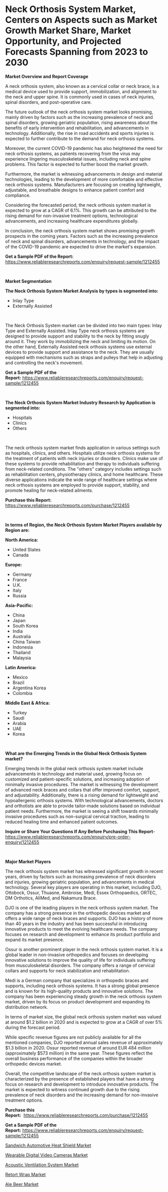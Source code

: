 <p><h1>Neck Orthosis System Market, Centers on Aspects such as Market Growth Market Share, Market Opportunity, and Projected Forecasts Spanning from 2023 to 2030</h1></p><p><strong>Market Overview and Report Coverage</strong></p>
<p><p>A neck orthosis system, also known as a cervical collar or neck brace, is a medical device used to provide support, immobilization, and alignment to the neck and upper spine. It is commonly used in cases of neck injuries, spinal disorders, and post-operative care.</p><p>The future outlook of the neck orthosis system market looks promising, mainly driven by factors such as the increasing prevalence of neck and spinal disorders, growing geriatric population, rising awareness about the benefits of early intervention and rehabilitation, and advancements in technology. Additionally, the rise in road accidents and sports injuries is expected to further contribute to the demand for neck orthosis systems.</p><p>Moreover, the current COVID-19 pandemic has also heightened the need for neck orthosis systems, as patients recovering from the virus may experience lingering musculoskeletal issues, including neck and spine problems. This factor is expected to further boost the market growth.</p><p>Furthermore, the market is witnessing advancements in design and material technologies, leading to the development of more comfortable and effective neck orthosis systems. Manufacturers are focusing on creating lightweight, adjustable, and breathable designs to enhance patient comfort and compliance.</p><p>Considering the forecasted period, the neck orthosis system market is expected to grow at a CAGR of 6.1%. This growth can be attributed to the rising demand for non-invasive treatment options, technological advancements, and increasing healthcare expenditures globally.</p><p>In conclusion, the neck orthosis system market shows promising growth prospects in the coming years. Factors such as the increasing prevalence of neck and spinal disorders, advancements in technology, and the impact of the COVID-19 pandemic are expected to drive the market's expansion.</p></p>
<p><strong>Get a Sample PDF of the Report:</strong> <a href="https://www.reliableresearchreports.com/enquiry/request-sample/1212455">https://www.reliableresearchreports.com/enquiry/request-sample/1212455</a></p>
<p>&nbsp;</p>
<p><strong>Market Segmentation</strong></p>
<p><strong>The Neck Orthosis System Market Analysis by types is segmented into:</strong></p>
<p><ul><li>Inlay Type</li><li>Externally Assisted</li></ul></p>
<p>&nbsp;</p>
<p><p>The Neck Orthosis System market can be divided into two main types: Inlay Type and Externally Assisted. Inlay Type neck orthosis systems are designed to provide support and stability to the neck by fitting snugly around it. They work by immobilizing the neck and limiting its motion. On the other hand, Externally Assisted neck orthosis systems use external devices to provide support and assistance to the neck. They are usually equipped with mechanisms such as straps and pulleys that help in adjusting and controlling the neck's movement.</p></p>
<p><strong>Get a Sample PDF of the Report:</strong>&nbsp;<a href="https://www.reliableresearchreports.com/enquiry/request-sample/1212455">https://www.reliableresearchreports.com/enquiry/request-sample/1212455</a></p>
<p>&nbsp;</p>
<p><strong>The Neck Orthosis System Market Industry Research by Application is segmented into:</strong></p>
<p><ul><li>Hospitals</li><li>Clinics</li><li>Others</li></ul></p>
<p>&nbsp;</p>
<p><p>The neck orthosis system market finds application in various settings such as hospitals, clinics, and others. Hospitals utilize neck orthosis systems for the treatment of patients with neck injuries or disorders. Clinics make use of these systems to provide rehabilitation and therapy to individuals suffering from neck-related conditions. The "others" category includes settings such as rehabilitation centers, physiotherapy clinics, and home healthcare. These diverse applications indicate the wide range of healthcare settings where neck orthosis systems are employed to provide support, stability, and promote healing for neck-related ailments.</p></p>
<p><strong>Purchase this Report:</strong>&nbsp; <a href="https://www.reliableresearchreports.com/purchase/1212455">https://www.reliableresearchreports.com/purchase/1212455</a></p>
<p>&nbsp;</p>
<p><strong>In terms of Region, the Neck Orthosis System Market Players available by Region are:</strong></p>
<p>
    <p> <strong> North America: </strong>
        <ul>
            <li>United States</li>
            <li>Canada</li>
        </ul>
        </p> 
    <p> <strong> Europe: </strong>
        <ul>
            <li>Germany</li>
            <li>France</li>
            <li>U.K.</li>
            <li>Italy</li>
            <li>Russia</li>
        </ul>
        </p> 
    <p> <strong> Asia-Pacific: </strong>
        <ul>
            <li>China</li>
            <li>Japan</li>
            <li>South Korea</li>
            <li>India</li>
            <li>Australia</li>
            <li>China Taiwan</li>
            <li>Indonesia</li>
            <li>Thailand</li>
            <li>Malaysia</li>
        </ul>
        </p> 
    <p> <strong> Latin America: </strong>
        <ul>
            <li>Mexico</li>
            <li>Brazil</li>
            <li>Argentina Korea</li>
            <li>Colombia</li>
        </ul>
        </p> 
    <p> <strong> Middle East & Africa: </strong>
        <ul>
            <li>Turkey</li>
            <li>Saudi</li>
            <li>Arabia</li>
            <li>UAE</li>
            <li>Korea</li>
        </ul>
    </p>
    </p>
<p>&nbsp;</p>
<p><strong>What are the Emerging Trends in the Global Neck Orthosis System market?</strong></p>
<p><p>Emerging trends in the global neck orthosis system market include advancements in technology and material used, growing focus on customized and patient-specific solutions, and increasing adoption of minimally invasive procedures. The market is witnessing the development of advanced neck braces and collars that offer improved comfort, support, and adjustability. Additionally, there is a rising demand for lightweight and hypoallergenic orthosis systems. With technological advancements, doctors and orthotists are able to provide tailor-made solutions based on individual patient needs. Furthermore, the market is seeing a shift towards minimally invasive procedures such as non-surgical cervical traction, leading to reduced healing time and enhanced patient outcomes.</p></p>
<p><strong>Inquire or Share Your Questions If Any Before Purchasing This Report</strong>- <a href="https://www.reliableresearchreports.com/enquiry/pre-order-enquiry/1212455">https://www.reliableresearchreports.com/enquiry/pre-order-enquiry/1212455</a></p>
<p>&nbsp;</p>
<p><strong>Major Market Players</strong></p>
<p><p>The neck orthosis system market has witnessed significant growth in recent years, driven by factors such as increasing prevalence of neck disorders and injuries, growing geriatric population, and advancements in medical technology. Several key players are operating in this market, including DJO, Ottobock, Ossur, Thuasne, Ambroise, Medi, Essex Orthopaedics, ORTEC, DM Orthotics, AliMed, and Nakamura Brace.</p><p>DJO is one of the leading players in the neck orthosis system market. The company has a strong presence in the orthopedic devices market and offers a wide range of neck braces and supports. DJO has a history of more than 40 years in the industry and has been successful in introducing innovative products to meet the evolving healthcare needs. The company focuses on research and development to enhance its product portfolio and expand its market presence.</p><p>Ossur is another prominent player in the neck orthosis system market. It is a global leader in non-invasive orthopedics and focuses on developing innovative solutions to improve the quality of life for individuals suffering from musculoskeletal disorders. The company offers a range of cervical collars and supports for neck stabilization and rehabilitation.</p><p>Medi is a German company that specializes in orthopedic braces and supports, including neck orthosis systems. It has a strong global presence and is known for its high-quality products and innovative solutions. The company has been experiencing steady growth in the neck orthosis system market, driven by its focus on product development and expanding its distribution network.</p><p>In terms of market size, the global neck orthosis system market was valued at around $1.2 billion in 2020 and is expected to grow at a CAGR of over 5% during the forecast period.</p><p>While specific revenue figures are not publicly available for all the mentioned companies, DJO reported annual sales revenue of approximately $1.3 billion in 2020. Ossur reported revenue of around EUR 484 million (approximately $573 million) in the same year. These figures reflect the overall business performance of the companies within the broader orthopedic devices market.</p><p>Overall, the competitive landscape of the neck orthosis system market is characterized by the presence of established players that have a strong focus on research and development to introduce innovative products. The market is expected to witness continued growth due to the rising prevalence of neck disorders and the increasing demand for non-invasive treatment options.</p></p>
<p><strong>Purchase this Report:</strong>&nbsp;&nbsp;<a href="https://www.reliableresearchreports.com/purchase/1212455">https://www.reliableresearchreports.com/purchase/1212455</a></p>
<p></p>
<p><strong>Get a Sample PDF of the Report:</strong>&nbsp;<a href="https://www.reliableresearchreports.com/enquiry/request-sample/1212455">https://www.reliableresearchreports.com/enquiry/request-sample/1212455</a></p>
<p><p><a href="https://www.linkedin.com/pulse/sandwich-automotive-heat-shield-market-research-report/">Sandwich Automotive Heat Shield Market</a></p><p><a href="https://github.com/amae102299/Market-Research-Report-List-1/blob/main/wearable-digital-video-cameras-market.md">Wearable Digital Video Cameras Market</a></p><p><a href="https://github.com/prosalinda88/Market-Research-Report-List-1/blob/main/acoustic-ventilation-system-market.md">Acoustic Ventilation System Market</a></p><p><a href="https://www.linkedin.com/pulse/retort-wrap-market-challenges-opportunities/">Retort Wrap Market</a></p><p><a href="https://medium.com/@sarahcornish2022/ale-beer-market-size-growth-forecast-2023-2030-f03fa245940c">Ale Beer Market</a></p></p>